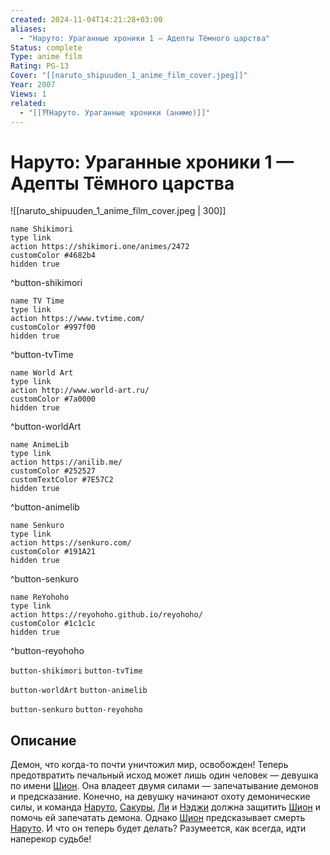 ```yaml
---
created: 2024-11-04T14:21:28+03:00
aliases:
  - "Наруто: Ураганные хроники 1 — Адепты Тёмного царства"
Status: complete
Type: anime film
Rating: PG-13
Cover: "[[naruto_shipuuden_1_anime_film_cover.jpeg]]"
Year: 2007
Views: 1
related:
  - "[[⛩️Наруто. Ураганные хроники (аниме)]]"
---
```


# Наруто: Ураганные хроники 1 — Адепты Тёмного царства

![[naruto_shipuuden_1_anime_film_cover.jpeg | 300]]

```button
name Shikimori
type link
action https://shikimori.one/animes/2472
customColor #4682b4
hidden true
```
^button-shikimori

```button
name TV Time
type link
action https://www.tvtime.com/
customColor #997f00
hidden true
```
^button-tvTime

```button
name World Art
type link
action http://www.world-art.ru/
customColor #7a0000
hidden true
```
^button-worldArt

```button
name AnimeLib
type link
action https://anilib.me/
customColor #252527
customTextColor #7E57C2
hidden true
```
^button-animelib

```button
name Senkuro
type link
action https://senkuro.com/
customColor #191A21
hidden true
```
^button-senkuro

```button
name ReYohoho
type link
action https://reyohoho.github.io/reyohoho/
customColor #1c1c1c
hidden true
```
^button-reyohoho

`button-shikimori` `button-tvTime`

`button-worldArt` `button-animelib`

`button-senkuro` `button-reyohoho`

## Описание

Демон, что когда-то почти уничтожил мир, освобожден! Теперь предотвратить печальный исход может лишь один человек — девушка по имени [Шион](https://shikimori.one/characters/12022-shion). Она владеет двумя силами — запечатывание демонов и предсказание. Конечно, на девушку начинают охоту демонические силы, и команда [Наруто](https://shikimori.one/characters/z17-naruto-uzumaki), [Сакуры](https://shikimori.one/characters/145-sakura-haruno), [Ли](https://shikimori.one/characters/306-rock-lee) и [Нэджи](https://shikimori.one/characters/1694-neji-hyuuga) должна защитить [Шион](https://shikimori.one/characters/12022-shion) и помочь ей запечатать демона. Однако [Шион](https://shikimori.one/characters/12022-shion) предсказывает смерть [Наруто](https://shikimori.one/characters/z17-naruto-uzumaki). И что он теперь будет делать? Разумеется, как всегда, идти наперекор судьбе!
